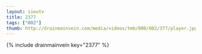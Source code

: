 ```yaml
--- 
layout: sieutv
title: 2377
tags: ["002"]
thumb: http://drainmainvein.com/media/videos/tmb/000/002/377/player.jpg
---
```

{% include drainmainvein key="2377" %} 
